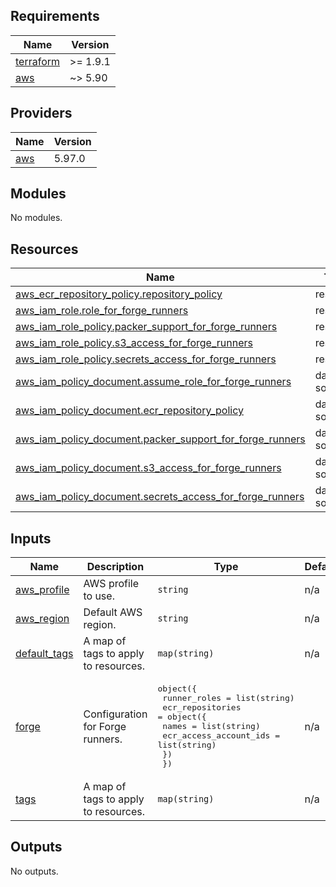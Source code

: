 <!-- BEGIN_TF_DOCS -->
## Requirements

| Name | Version |
|------|---------|
| <a name="requirement_terraform"></a> [terraform](#requirement\_terraform) | >= 1.9.1 |
| <a name="requirement_aws"></a> [aws](#requirement\_aws) | ~> 5.90 |

## Providers

| Name | Version |
|------|---------|
| <a name="provider_aws"></a> [aws](#provider\_aws) | 5.97.0 |

## Modules

No modules.

## Resources

| Name | Type |
|------|------|
| [aws_ecr_repository_policy.repository_policy](https://registry.terraform.io/providers/hashicorp/aws/latest/docs/resources/ecr_repository_policy) | resource |
| [aws_iam_role.role_for_forge_runners](https://registry.terraform.io/providers/hashicorp/aws/latest/docs/resources/iam_role) | resource |
| [aws_iam_role_policy.packer_support_for_forge_runners](https://registry.terraform.io/providers/hashicorp/aws/latest/docs/resources/iam_role_policy) | resource |
| [aws_iam_role_policy.s3_access_for_forge_runners](https://registry.terraform.io/providers/hashicorp/aws/latest/docs/resources/iam_role_policy) | resource |
| [aws_iam_role_policy.secrets_access_for_forge_runners](https://registry.terraform.io/providers/hashicorp/aws/latest/docs/resources/iam_role_policy) | resource |
| [aws_iam_policy_document.assume_role_for_forge_runners](https://registry.terraform.io/providers/hashicorp/aws/latest/docs/data-sources/iam_policy_document) | data source |
| [aws_iam_policy_document.ecr_repository_policy](https://registry.terraform.io/providers/hashicorp/aws/latest/docs/data-sources/iam_policy_document) | data source |
| [aws_iam_policy_document.packer_support_for_forge_runners](https://registry.terraform.io/providers/hashicorp/aws/latest/docs/data-sources/iam_policy_document) | data source |
| [aws_iam_policy_document.s3_access_for_forge_runners](https://registry.terraform.io/providers/hashicorp/aws/latest/docs/data-sources/iam_policy_document) | data source |
| [aws_iam_policy_document.secrets_access_for_forge_runners](https://registry.terraform.io/providers/hashicorp/aws/latest/docs/data-sources/iam_policy_document) | data source |

## Inputs

| Name | Description | Type | Default | Required |
|------|-------------|------|---------|:--------:|
| <a name="input_aws_profile"></a> [aws\_profile](#input\_aws\_profile) | AWS profile to use. | `string` | n/a | yes |
| <a name="input_aws_region"></a> [aws\_region](#input\_aws\_region) | Default AWS region. | `string` | n/a | yes |
| <a name="input_default_tags"></a> [default\_tags](#input\_default\_tags) | A map of tags to apply to resources. | `map(string)` | n/a | yes |
| <a name="input_forge"></a> [forge](#input\_forge) | Configuration for Forge runners. | <pre>object({<br/>    runner_roles = list(string)<br/>    ecr_repositories = object({<br/>      names                  = list(string)<br/>      ecr_access_account_ids = list(string)<br/>    })<br/>  })</pre> | n/a | yes |
| <a name="input_tags"></a> [tags](#input\_tags) | A map of tags to apply to resources. | `map(string)` | n/a | yes |

## Outputs

No outputs.
<!-- END_TF_DOCS -->

